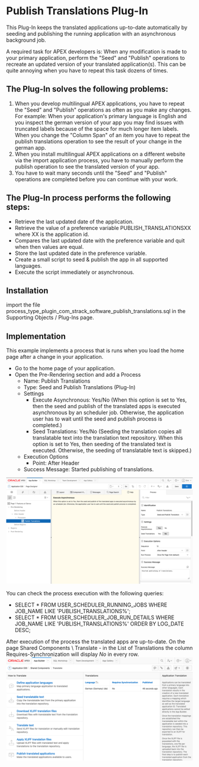 # Publish Translations Plug-In
This Plug-In keeps the translated applications up-to-date automatically by seeding and publishing the running application with an asynchronous background job.

A required task for APEX developers is: When any modification is made to your primary application, perform the "Seed" and "Publish" operations to recreate an updated version of your translated application(s). This can be quite annoying when you have to repeat this task dozens of times.

## The Plug-In solves the following problems:
1. When you develop multilingual APEX applications, you have to repeat the "Seed" and "Publish" operations as often as you make any changes.
For example: When your application's primary language is English and you inspect the german version of your app you may find issues with truncated labels because of the space for much longer item labels. When you change the "Column Span" of an item you have to repeat the publish translations operation to see the result of your change in the german app.
2. When you install multilingual APEX applications on a different website via the import application process, you have to manually perform the publish operation to see the translated version of your app.
3. You have to wait many seconds until the  "Seed" and "Publish" operations are completed before you can continue with your work.

## The Plug-In process performs the following steps: 
- Retrieve the last updated date of the application.
- Retrieve the value of a preference variable PUBLISH_TRANSLATIONSXX where XX is the application id.
- Compares the last updated date with the preference variable and quit when then values are equal.
- Store the last updated date in the preference variable.
- Create a small script to seed & publish the app in all supported languages.
- Execute the script immediately or asynchronous.

## Installation
import the file process_type_plugin_com_strack_software_publish_translations.sql in the Supporting Objects / Plug-Ins page.

## Implementation
This example implements a process that is runs when you load the home page after a change in your application.
- Go to the home page of your application.
- Open the Pre-Rendering section and add a Process
  - Name: Publish Translations
  - Type: Seed and Publish Translations (Plug-In)
  - Settings
    - Execute Asynchronous: Yes/No (When this option is set to Yes, then the seed and publish of the translated apps is executed asynchronous by an scheduler job. Otherwise, the application user has to wait until the seed and publish process is completed.) 
    - Seed Translations: Yes/No (Seeding the translation copies all translatable text into the translation text repository. When this option is set to Yes, then seeding of the translated text is executed. Otherwise, the seeding of translatable text is skipped.)
  - Execution Options
    - Point: After Header
  - Success Message: Started publishing of translations. 


![Publish-Translations-Process](https://github.com/dstrack/strack-software-publish-translations-plugin/blob/main/media/Publish-Translations-Process.png)

You can check the process execution with the following queries:
- SELECT * FROM USER_SCHEDULER_RUNNING_JOBS WHERE JOB_NAME LIKE 'PUBLISH_TRANSLATIONS%';
- SELECT * FROM USER_SCHEDULER_JOB_RUN_DETAILS WHERE JOB_NAME LIKE 'PUBLISH_TRANSLATIONS%' ORDER BY LOG_DATE DESC;

After execution of the process the translated apps are up-to-date.
On the page Shared Components \ Translate - in the List of Translations the column Requires-Synchronization will display _No_ in every row.
![Translations-Requires-Synchronization](https://github.com/dstrack/strack-software-publish-translations-plugin/blob/main/media/Translations-Requires-Synchronization.png)

